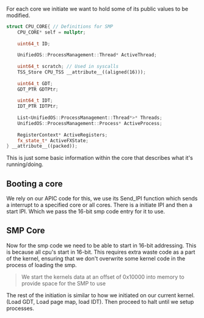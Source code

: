 For each core we initiate we want to hold some of its public values to be modified.
```CPP
struct CPU_CORE{ // Definitions for SMP
	CPU_CORE* self = nullptr;
	
	uint64_t ID;
	
	UnifiedOS::ProcessManagement::Thread* ActiveThread;
	
	uint64_t scratch; // Used in syscalls
	TSS_Store CPU_TSS __attribute__((aligned(16)));
	
	uint64_t GDT;
	GDT_PTR GDTPtr;
	
	uint64_t IDT;
	IDT_PTR IDTPtr;
	
	List<UnifiedOS::ProcessManagement::Thread*>* Threads;
	UnifiedOS::ProcessManagement::Process* ActiveProcess;
	
	RegisterContext* ActiveRegisters;
	fx_state_t* ActiveFXState;
} __attribute__((packed));
```

This is just some basic information within the core that describes what it's running/doing.

## Booting a core
We rely on our APIC code for this, we use its Send_IPI function which sends a interrupt to a specified core or all cores. There is a initiate IPI and then a start IPI. Which we pass the 16-bit smp code entry for it to use.

## SMP Core
Now for the smp code we need to be able to start in 16-bit addressing. This is because all cpu's start in 16-bit. This requires extra waste code as a part of the kernel, ensuring that we don't overwrite some kernel code in the process of loading the smp.

> We start the kernels data at an offset of 0x10000 into memory to provide space for the SMP to use

The rest of the initiation is similar to how we initiated on our current kernel. (Load GDT, Load page map, load IDT). Then proceed to halt until we setup processes.